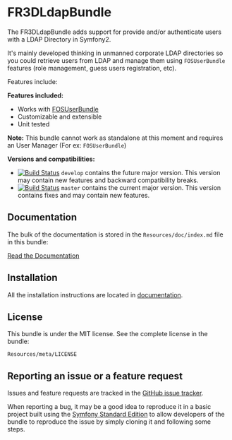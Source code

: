 FR3DLdapBundle
==============

The FR3DLdapBundle adds support for provide and/or authenticate users with a
LDAP Directory in Symfony2.

It's mainly developed thinking in unmanned corporate LDAP directories so you
could retrieve users from LDAP and manage them using `FOSUserBundle` features
(role management, guess users registration, etc).

Features include:

**Features included:**

- Works with [FOSUserBundle](https://github.com/FriendsOfSymfony/FOSUserBundle/)
- Customizable and extensible
- Unit tested

**Note:** This bundle cannot work as standalone at this moment and requires an User Manager (For ex: `FOSUserBundle`)

**Versions and compatibilities:**

- [![Build Status](https://travis-ci.org/Noxaro/FR3DLdapBundle.svg?branch=develop)](https://travis-ci.org/Noxaro/FR3DLdapBundle)
 `develop` contains the future major version. This version may contain new features and backward compatibility breaks.
- [![Build Status](https://travis-ci.org/Noxaro/FR3DLdapBundle.svg?branch=master)](https://travis-ci.org/Noxaro/FR3DLdapBundle)
 `master` contains the current major version. This version contains fixes and may contain new features.

Documentation
-------------

The bulk of the documentation is stored in the `Resources/doc/index.md`
file in this bundle:

[Read the Documentation](Resources/doc/index.md)

Installation
------------

All the installation instructions are located in [documentation](Resources/doc/index.md).

License
-------

This bundle is under the MIT license. See the complete license in the bundle:

    Resources/meta/LICENSE

Reporting an issue or a feature request
---------------------------------------

Issues and feature requests are tracked in the [GitHub issue tracker](https://github.com/Maks3w/FR3DLdapBundle/issues).

When reporting a bug, it may be a good idea to reproduce it in a basic project
built using the [Symfony Standard Edition](https://github.com/symfony/symfony-standard)
to allow developers of the bundle to reproduce the issue by simply cloning it
and following some steps.
